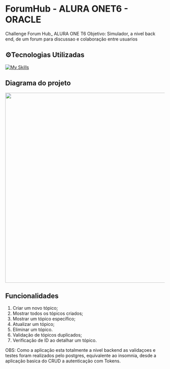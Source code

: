 # ForumHub - ALURA ONET6 - ORACLE
Challenge Forum Hub_ ALURA ONE T6
Objetivo: Simulador, a nivel back end, de um forum para discussao e colaboração entre usuarios

<h2>⚙️Tecnologias Utilizadas</h2>

[![My Skills](https://skillicons.dev/icons?i=java,maven,hibernate,spring,mysql,postman&theme=light)](https://skillicons.dev)<br>

## Diagrama do projeto

 <div align="center">
    <img src= "https://github.com/user-attachments/assets/6579149e-2bb4-4097-911d-09e866955abd" width= "600px"/>
  </div>

## Funcionalidades
1. Criar um novo tópico;
2. Mostrar todos os tópicos criados;
3. Mostrar um tópico específico;
4. Atualizar um tópico;
5. Eliminar um tópico.
6. Validação de tópicos duplicados;
7. Verificação de ID ao detalhar um tópico.

OBS: Como a aplicação esta totalmente a nivel backend as validaçoes e testes foram realizados pelo postgres, equivalente ao insomnia, desde a aplicação basica do CRUD a autenticação com Tokens.
